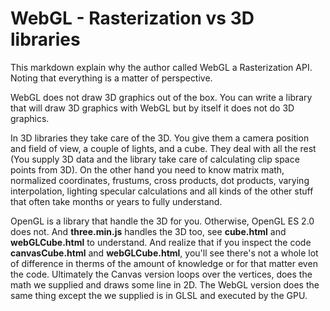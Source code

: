 # WebGL - Rasterization vs 3D libraries

This markdown explain why the author called WebGL a Rasterization API. Noting that everything is a matter of perspective. 

WebGL does not draw 3D graphics out of the box. You can write a library that will draw 3D graphics with WebGL but by itself it
does not do 3D graphics.

In 3D libraries they take care of the 3D. You give them a camera position and field of view, a couple of lights, and a cube. They deal with all the rest (You supply 3D data and the library take care of calculating clip space points from 3D). On the other hand you need to know matrix math, normalized coordinates, frustums, cross products, dot products, varying interpolation, lighting specular calculations and all kinds of the other stuff that often take months or years to fully understand.

OpenGL is a library that handle the 3D for you. Otherwise, OpenGL ES 2.0 does not. And **three.min.js** handles the 3D too, see **cube.html** and **webGLCube.html** to understand. 
And realize that if you inspect the code **canvasCube.html** and **webGLCube.html**, you'll see there's not a whole lot of difference in therms of the amount of knowledge or for that matter even the code. Ultimately the Canvas version loops over the vertices, does the math we supplied and draws some line in 2D. The WebGL version does the same thing except the we supplied is in GLSL and executed by the GPU.

